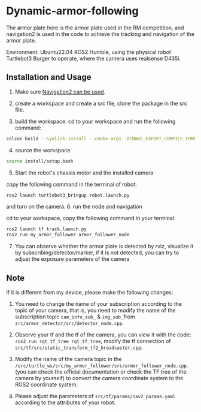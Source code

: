 # Dynamic-armor-following

The armor plate here is the armor plate used in the RM competition, and navigation2 is used in the code to achieve the tracking and navigation of the armor plate.

Environment: Ubuntu22.04 ROS2 Humble, using the physical robot Turtlebot3 Burger to operate, where the camera uses realsense D435i.

## Installation and Usage

1. Make sure [Navigation2 can be used](https://docs.nav2.org/getting_started/index.html#installation).

2. create a workspace and create a src file, clone the package in the src file.

3. build the workspace.
cd to your workspace and run the following command:

```bash
colcon build --symlink-install --cmake-args -DCMAKE_EXPORT_COMPILE_COMMANDS=ON -DCMAKE_BUILD_TYPE=release
```

4. source the workspace

```bash
source install/setup.bash
```

5. Start the robot's chassis motor and the installed camera

copy the following command in the terminal of robot:

```bash
ros2 launch turtlebot3_bringup robot.launch.py
```

and turn on the camera.
6. run the node and navigation

cd to your workspace,
copy the following command in your terminal:

```bash
ros2 launch tf track.launch.py
ros2 run my_armor_follower armor_follower_node
```

7. You can observe whether the armor plate is detected by rviz, visualize it by subscribing/detector/marker, if it is not detected, you can try to adjust the exposure parameters of the camera

## Note 

If it is different from my device, please make the following changes: 

1. You need to change the name of your subscription according to the topic of your camera, that is, you need to modify the name of the subscription topic  `cam_info_sub_` & `img_sub_`from `src/armor_detector/src/detector_node.cpp`.

2. Observe your tf and the tf of the camera, you can view it with the code: `ros2 run rqt_tf_tree rqt_tf_tree`, modify the tf connection of `src/tf/src/static_transform_tf2_broadcaster.cpp`.

3. Modify the name of the camera topic in the `/src/turtle_ws/src/my_armor_follower/src/armor_follower_node.cpp`. (you can check the official documentation or check the TF tree of the camera by yourself) to convert the camera coordinate system to the ROS2 coordinate system.

4. Please adjust the parameters of `src/tf/params/nav2_params.yaml` according to the attributes of your robot.

